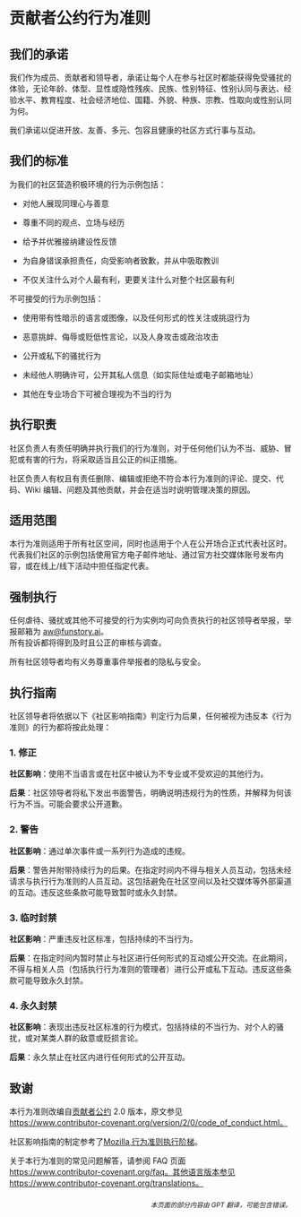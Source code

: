 # 贡献者公约行为准则

## 我们的承诺

我们作为成员、贡献者和领导者，承诺让每个人在参与社区时都能获得免受骚扰的体验，无论年龄、体型、显性或隐性残疾、民族、性别特征、性别认同与表达、经验水平、教育程度、社会经济地位、国籍、外貌、种族、宗教、性取向或性别认同为何。

我们承诺以促进开放、友善、多元、包容且健康的社区方式行事与互动。

## 我们的标准

为我们的社区营造积极环境的行为示例包括：

* 对他人展现同理心与善意  
* 尊重不同的观点、立场与经历  
* 给予并优雅接纳建设性反馈  
* 为自身错误承担责任，向受影响者致歉，并从中吸取教训

* 不仅关注什么对个人最有利，更要关注什么对整个社区最有利

不可接受的行为示例包括：

* 使用带有性暗示的语言或图像，以及任何形式的性关注或挑逗行为

* 恶意挑衅、侮辱或贬低性言论，以及人身攻击或政治攻击  
* 公开或私下的骚扰行为  
* 未经他人明确许可，公开其私人信息（如实际住址或电子邮箱地址）

* 其他在专业场合下可被合理视为不当的行为

## 执行职责

社区负责人有责任明确并执行我们的行为准则，对于任何他们认为不当、威胁、冒犯或有害的行为，将采取适当且公正的纠正措施。

社区负责人有权且有责任删除、编辑或拒绝不符合本行为准则的评论、提交、代码、Wiki 编辑、问题及其他贡献，并会在适当时说明管理决策的原因。

## 适用范围

本行为准则适用于所有社区空间，同时也适用于个人在公开场合正式代表社区时。代表我们社区的示例包括使用官方电子邮件地址、通过官方社交媒体账号发布内容，或在线上/线下活动中担任指定代表。

## 强制执行

任何虐待、骚扰或其他不可接受的行为实例均可向负责执行的社区领导者举报，举报邮箱为 aw@funstory.ai。  
所有投诉都将得到及时且公正的审核与调查。  

所有社区领导者均有义务尊重事件举报者的隐私与安全。

## 执行指南

社区领导者将依据以下《社区影响指南》判定行为后果，任何被视为违反本《行为准则》的行为都将按此处理：

### 1. 修正

**社区影响**：使用不当语言或在社区中被认为不专业或不受欢迎的其他行为。

**后果**：社区领导者将私下发出书面警告，明确说明违规行为的性质，并解释为何该行为不当。可能会要求公开道歉。

### 2. 警告

**社区影响**：通过单次事件或一系列行为造成的违规。

**后果**：警告并附带持续行为的后果。在指定时间内不得与相关人员互动，包括未经请求与执行行为准则的人员互动。这包括避免在社区空间以及社交媒体等外部渠道的互动。违反这些条款可能导致暂时或永久封禁。

### 3. 临时封禁

**社区影响**：严重违反社区标准，包括持续的不当行为。

**后果**：在指定时间内暂时禁止与社区进行任何形式的互动或公开交流。在此期间，不得与相关人员（包括执行行为准则的管理者）进行公开或私下互动。违反这些条款可能导致永久封禁。

### 4. 永久封禁

**社区影响**：表现出违反社区标准的行为模式，包括持续的不当行为、对个人的骚扰，或对某类人群的敌意或贬损言论。

**后果**：永久禁止在社区内进行任何形式的公开互动。

## 致谢

本行为准则改编自[贡献者公约][homepage] 2.0 版本，原文参见  
https://www.contributor-covenant.org/version/2/0/code_of_conduct.html。

社区影响指南的制定参考了[Mozilla 行为准则执行阶梯](https://github.com/mozilla/diversity)。

[homepage]: https://www.contributor-covenant.org

关于本行为准则的常见问题解答，请参阅 FAQ 页面  
https://www.contributor-covenant.org/faq。其他语言版本参见  
https://www.contributor-covenant.org/translations。

<div align="right"> 
<h6><small>本页面的部分内容由 GPT 翻译，可能包含错误。</small></h6>